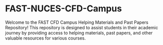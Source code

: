 # FAST-NUCES-CFD-Campus
Welcome to the FAST CFD Campus Helping Materials and Past Papers Repository! This repository is designed to assist students in their academic journey by providing access to helping materials, past papers, and other valuable resources for various courses.
